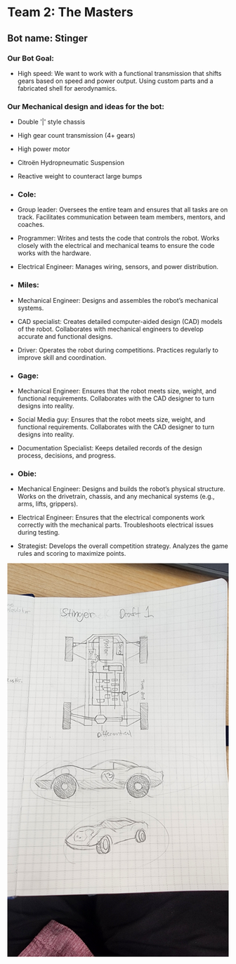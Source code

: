 # Team 2: The Masters

## Bot name: Stinger

### Our Bot Goal:
* High speed: We want to work with a functional transmission that shifts gears based on speed and power output. Using custom parts and a fabricated shell for aerodynamics.
### Our Mechanical design and ideas for the bot:
* Double '|' style chassis
* High gear count transmission (4+ gears)
* High power motor
* Citroën Hydropneumatic Suspension
* Reactive weight to counteract large bumps

* ### Cole:
* Group leader: Oversees the entire team and ensures that all tasks are on track.
Facilitates communication between team members, mentors, and coaches.
* Programmer: Writes and tests the code that controls the robot. Works closely with the electrical and mechanical teams to ensure the code works with the hardware.
* Electrical Engineer: Manages wiring, sensors, and power distribution.
* ### Miles:
* Mechanical Engineer: Designs and assembles the robot’s mechanical systems.
* CAD specialist: Creates detailed computer-aided design (CAD) models of the robot.
Collaborates with mechanical engineers to develop accurate and functional designs.
* Driver: Operates the robot during competitions.
Practices regularly to improve skill and coordination.
* ### Gage:
* Mechanical Engineer: Ensures that the robot meets size, weight, and functional requirements.
Collaborates with the CAD designer to turn designs into reality.
* Social Media guy: Ensures that the robot meets size, weight, and functional requirements.
Collaborates with the CAD designer to turn designs into reality.
* Documentation Specialist: Keeps detailed records of the design process, decisions, and progress.
* ### Obie:
* Mechanical Engineer: Designs and builds the robot’s physical structure.
Works on the drivetrain, chassis, and any mechanical systems (e.g., arms, lifts, grippers).
* Electrical Engineer: Ensures that the electrical components work correctly with the mechanical parts.
Troubleshoots electrical issues during testing.
* Strategist: Develops the overall competition strategy.
Analyzes the game rules and scoring to maximize points.
  
![title](https://github.com/9622676/The-Masters/blob/main/Images/20240829_123855.jpg?raw=true)
